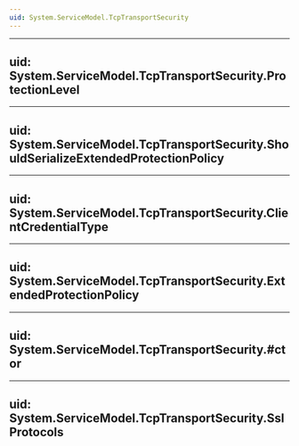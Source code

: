 ```yaml
---
uid: System.ServiceModel.TcpTransportSecurity
---
```


---
uid: System.ServiceModel.TcpTransportSecurity.ProtectionLevel
---

---
uid: System.ServiceModel.TcpTransportSecurity.ShouldSerializeExtendedProtectionPolicy
---

---
uid: System.ServiceModel.TcpTransportSecurity.ClientCredentialType
---

---
uid: System.ServiceModel.TcpTransportSecurity.ExtendedProtectionPolicy
---

---
uid: System.ServiceModel.TcpTransportSecurity.#ctor
---

---
uid: System.ServiceModel.TcpTransportSecurity.SslProtocols
---
